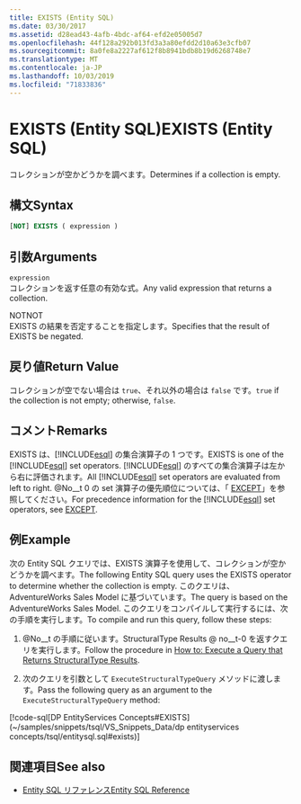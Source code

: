 ```yaml
---
title: EXISTS (Entity SQL)
ms.date: 03/30/2017
ms.assetid: d28ead43-4afb-4bdc-af64-efd2e05005d7
ms.openlocfilehash: 44f128a292b013fd3a3a80efdd2d10a63e3cfb07
ms.sourcegitcommit: 8a0fe8a2227af612f8b8941bdb8b19d6268748e7
ms.translationtype: MT
ms.contentlocale: ja-JP
ms.lasthandoff: 10/03/2019
ms.locfileid: "71833836"
---
```

# <a name="exists-entity-sql"></a><span data-ttu-id="4fb3d-102">EXISTS (Entity SQL)</span><span class="sxs-lookup"><span data-stu-id="4fb3d-102">EXISTS (Entity SQL)</span></span>
<span data-ttu-id="4fb3d-103">コレクションが空かどうかを調べます。</span><span class="sxs-lookup"><span data-stu-id="4fb3d-103">Determines if a collection is empty.</span></span>  
  
## <a name="syntax"></a><span data-ttu-id="4fb3d-104">構文</span><span class="sxs-lookup"><span data-stu-id="4fb3d-104">Syntax</span></span>  
  
```sql  
[NOT] EXISTS ( expression )  
```  
  
## <a name="arguments"></a><span data-ttu-id="4fb3d-105">引数</span><span class="sxs-lookup"><span data-stu-id="4fb3d-105">Arguments</span></span>  
 `expression`  
 <span data-ttu-id="4fb3d-106">コレクションを返す任意の有効な式。</span><span class="sxs-lookup"><span data-stu-id="4fb3d-106">Any valid expression that returns a collection.</span></span>  
  
 <span data-ttu-id="4fb3d-107">NOT</span><span class="sxs-lookup"><span data-stu-id="4fb3d-107">NOT</span></span>  
 <span data-ttu-id="4fb3d-108">EXISTS の結果を否定することを指定します。</span><span class="sxs-lookup"><span data-stu-id="4fb3d-108">Specifies that the result of EXISTS be negated.</span></span>  
  
## <a name="return-value"></a><span data-ttu-id="4fb3d-109">戻り値</span><span class="sxs-lookup"><span data-stu-id="4fb3d-109">Return Value</span></span>  
 <span data-ttu-id="4fb3d-110">コレクションが空でない場合は `true`、それ以外の場合は `false` です。</span><span class="sxs-lookup"><span data-stu-id="4fb3d-110">`true` if the collection is not empty; otherwise, `false`.</span></span>  
  
## <a name="remarks"></a><span data-ttu-id="4fb3d-111">コメント</span><span class="sxs-lookup"><span data-stu-id="4fb3d-111">Remarks</span></span>  
 <span data-ttu-id="4fb3d-112">EXISTS は、[!INCLUDE[esql](../../../../../../includes/esql-md.md)] の集合演算子の 1 つです。</span><span class="sxs-lookup"><span data-stu-id="4fb3d-112">EXISTS is one of the [!INCLUDE[esql](../../../../../../includes/esql-md.md)] set operators.</span></span> <span data-ttu-id="4fb3d-113">[!INCLUDE[esql](../../../../../../includes/esql-md.md)] のすべての集合演算子は左から右に評価されます。</span><span class="sxs-lookup"><span data-stu-id="4fb3d-113">All [!INCLUDE[esql](../../../../../../includes/esql-md.md)] set operators are evaluated from left to right.</span></span> <span data-ttu-id="4fb3d-114">@No__t 0 の set 演算子の優先順位については、「 [EXCEPT](except-entity-sql.md)」を参照してください。</span><span class="sxs-lookup"><span data-stu-id="4fb3d-114">For precedence information for the [!INCLUDE[esql](../../../../../../includes/esql-md.md)] set operators, see [EXCEPT](except-entity-sql.md).</span></span>  
  
## <a name="example"></a><span data-ttu-id="4fb3d-115">例</span><span class="sxs-lookup"><span data-stu-id="4fb3d-115">Example</span></span>  
 <span data-ttu-id="4fb3d-116">次の Entity SQL クエリでは、EXISTS 演算子を使用して、コレクションが空かどうかを調べます。</span><span class="sxs-lookup"><span data-stu-id="4fb3d-116">The following Entity SQL query uses the EXISTS operator to determine whether the collection is empty.</span></span> <span data-ttu-id="4fb3d-117">このクエリは、AdventureWorks Sales Model に基づいています。</span><span class="sxs-lookup"><span data-stu-id="4fb3d-117">The query is based on the AdventureWorks Sales Model.</span></span> <span data-ttu-id="4fb3d-118">このクエリをコンパイルして実行するには、次の手順を実行します。</span><span class="sxs-lookup"><span data-stu-id="4fb3d-118">To compile and run this query, follow these steps:</span></span>  
  
1. <span data-ttu-id="4fb3d-119">@No__t の手順に従います。StructuralType Results @ no__t-0 を返すクエリを実行します。</span><span class="sxs-lookup"><span data-stu-id="4fb3d-119">Follow the procedure in [How to: Execute a Query that Returns StructuralType Results](../how-to-execute-a-query-that-returns-structuraltype-results.md).</span></span>  
  
2. <span data-ttu-id="4fb3d-120">次のクエリを引数として `ExecuteStructuralTypeQuery` メソッドに渡します。</span><span class="sxs-lookup"><span data-stu-id="4fb3d-120">Pass the following query as an argument to the `ExecuteStructuralTypeQuery` method:</span></span>  
  
 [!code-sql[DP EntityServices Concepts#EXISTS](~/samples/snippets/tsql/VS_Snippets_Data/dp entityservices concepts/tsql/entitysql.sql#exists)]  
  
## <a name="see-also"></a><span data-ttu-id="4fb3d-121">関連項目</span><span class="sxs-lookup"><span data-stu-id="4fb3d-121">See also</span></span>

- [<span data-ttu-id="4fb3d-122">Entity SQL リファレンス</span><span class="sxs-lookup"><span data-stu-id="4fb3d-122">Entity SQL Reference</span></span>](entity-sql-reference.md)

